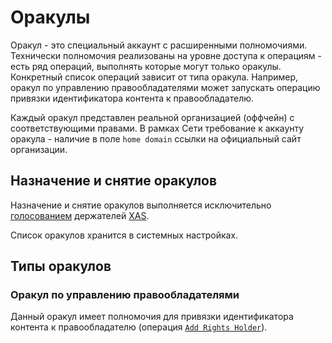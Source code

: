 # Оракулы

Оракул - это специальный аккаунт с расширенными полномочиями. Технически полномочия реализованы на уровне доступа к операциям - есть ряд операций, выполнять которые могут только оракулы. Конкретный список операций зависит от типа оракула. Например, оракул по управлению правообладателями может запускать операцию привязки идентификатора контента к правообладателю.

Каждый оракул представлен реальной организацией (оффчейн) с соответствующими правами.
В рамках Сети требование к аккаунту оракула - наличие в поле `home domain` ссылки на официальный сайт организации.


## Назначение и снятие оракулов

Назначение и снятие оракулов выполняется исключительно [голосованием][1] держателей [XAS][2].

Список оракулов хранится в системных настройках.


## Типы оракулов

### Оракул по управлению правообладателями

Данный оракул имеет полномочия для привязки идентификатора контента к правообладателю (операция [`Add Rights Holder`][3]).


[1]: ../glossary/system-settings.md#_3
[2]: ../system-tokens/ace-asset.md
[3]: ../list-of-operations/add-rights-holder.md
